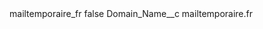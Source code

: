 <?xml version="1.0" encoding="UTF-8"?>
<CustomMetadata xmlns="http://soap.sforce.com/2006/04/metadata" xmlns:xsi="http://www.w3.org/2001/XMLSchema-instance" xmlns:xsd="http://www.w3.org/2001/XMLSchema">
    <label>mailtemporaire_fr</label>
    <protected>false</protected>
    <values>
        <field>Domain_Name__c</field>
        <value xsi:type="xsd:string">mailtemporaire.fr</value>
    </values>
</CustomMetadata>
